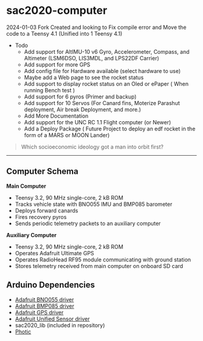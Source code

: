 # sac2020-computer

2024-01-03 Fork Created and looking to Fix compile error and Move the code to a Teensy 4.1 (Unified into 1 Teensy 4.1)
- Todo
  - Add support for AltIMU-10 v6 Gyro, Accelerometer, Compass, and Altimeter (LSM6DSO, LIS3MDL, and LPS22DF Carrier)
  - Add support for more GPS
  - Add config file for Hardware available (select hardware to use)
  - Maybe add a Web page to see the rocket status
  - Add support to display rocket status on an Oled or ePaper ( When running Bench test )
  - Add support for 6 pyros (Primer and backup)
  - Add support for 10 Servos (For Canard fins, Moterize Parashut deployment, Air break Deployment, and more.)
  - Add More Documentation
  - Add support for the UNC RC 1.1 Flight computer (or Newer)
  - Add a Deploy Package ( Future Project to deploy an edf rocket in the form of a MARS or MOON Lander)

> Which socioeconomic ideology got a man into orbit first?

---

## Computer Schema

**Main Computer**

* Teensy 3.2, 90 MHz single-core, 2 kB ROM
* Tracks vehicle state with BNO055 IMU and BMP085 barometer
* Deploys forward canards
* Fires recovery pyros
* Sends periodic telemetry packets to an auxiliary computer


**Auxiliary Computer**

* Teensy 3.2, 90 MHz single-core, 2 kB ROM
* Operates Adafruit Ultimate GPS
* Operates RadioHead RF95 module communicating with ground station
* Stores telemetry received from main computer on onboard SD card

## Arduino Dependencies

* [Adafruit BNO055 driver](https://github.com/adafruit/Adafruit_BNO055)
* [Adafruit BMP085 driver](https://github.com/adafruit/Adafruit-BMP085-Library)
* [Adafruit GPS driver](https://github.com/adafruit/Adafruit_GPS)
* [Adafruit Unified Sensor driver](https://github.com/adafruit/Adafruit_Sensor)
* sac2020_lib (included in repository)
* [Photic](https://github.com/longhorn-rocketry/photic)
